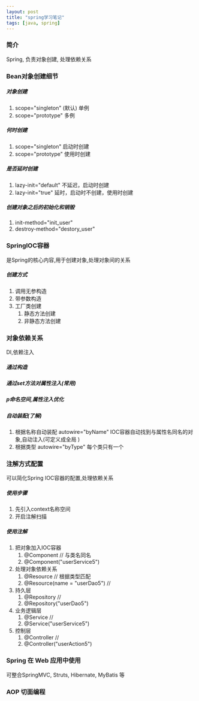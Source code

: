 ```yaml
---
layout: post
title: "spring学习笔记"
tags: [java, spring]
---
```

### 简介
Spring, 负责对象创建, 处理依赖关系
<!--excerpt-->

### Bean对象创建细节
##### 对象创建
1. scope="singleton" (默认) 单例
2. scope="prototype" 多例

##### 何时创建
1. scope="singleton" 启动时创建
2. scope="prototype" 使用时创建

##### 是否延时创建
1. lazy-init="default" 不延迟，启动时创建
2. lazy-init="true"    延时，启动时不创建，使用时创建

##### 创建对象之后的初始化和销毁
1. init-method="init_user"
2. destroy-method="destory_user"

### SpringIOC容器
是Spring的核心内容,用于创建对象,处理对象间的关系
##### 创建方式
1. 调用无参构造
2. 带参数构造
3. 工厂类创建
    1. 静态方法创建
    2. 非静态方法创建
    
### 对象依赖关系
DI,依赖注入
##### 通过构造
##### 通过set方法对属性注入(常用)
##### p命名空间,属性注入优化
##### 自动装配(了解)
1. 根据名称自动装配 autowire="byName"
IOC容器自动找到与属性名同名的对象,自动注入(可定义成全局 <bean default-autowire="byName">)
2. 根据类型 autowire="byType"
每个类只有一个

### 注解方式配置
可以简化Spring IOC容器的配置,处理依赖关系
##### 使用步骤
1. 先引入context名称空间
2. 开启注解扫描

##### 使用注解
1. 把对象加入IOC容器
    1. @Component // 与类名同名 
    2. @Component("userService5")
2. 处理对象依赖关系
    1. @Resource // 根据类型匹配
    2. @Resource(name = "userDao5") // 
3. 持久层
    1. @Repository //
    1. @Repository("userDao5")
4. 业务逻辑层
    1. @Service //
    1. @Service("userService5")
5. 控制层
    1. @Controller //
    1. @Controller("userAction5")

### Spring 在 Web 应用中使用
可整合SpringMVC, Struts, Hibernate, MyBatis 等

### AOP 切面编程
##### 
